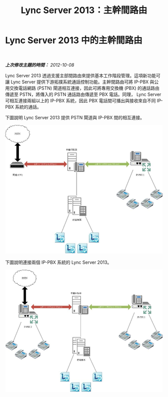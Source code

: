 ﻿---
title: Lync Server 2013：主幹間路由
TOCTitle: 主幹間路由
ms:assetid: f687a548-1f2e-48ed-9745-a13dc1f3698f
ms:mtpsurl: https://technet.microsoft.com/zh-tw/library/JJ721940(v=OCS.15)
ms:contentKeyID: 49890511
ms.date: 08/24/2015
mtps_version: v=OCS.15
ms.translationtype: HT
---

# Lync Server 2013 中的主幹間路由

 

_**上次修改主題的時間：** 2012-10-08_

Lync Server 2013 透過支援主部間路由來提供基本工作階段管理。這項新功能可讓 Lync Server 提供下游拓撲系統通話控制功能。主幹間路由可將 IP-PBX 與公用交換電話網路 (PSTN) 閘道相互連接，因此可將專用交換機 (PBX) 的通話路由傳遞至 PSTN，將傳入的 PSTN 通話路由傳遞至 PBX 電話。同理， Lync Server 可相互連接兩組以上的 IP-PBX 系統，因此 PBX 電話間可播出與接收來自不同 IP-PBX 系統的通話。

下圖說明 Lync Server 2013 提供 PSTN 閘道與 IP-PBX 間的相互連接。

![連接 PSTN 閘道/IP-PBX 圖表的 Lync Server](images/JJ721940.cc3858ca-2ee3-4d51-8a51-db078366b50b(OCS.15).jpg "連接 PSTN 閘道/IP-PBX 圖表的 Lync Server")

下圖說明連接兩個 IP-PBX 系統的 Lync Server 2013。

![交互連接 IP-PAX 系統圖表的 Lync Server](images/JJ721940.6ba18ec9-df70-498a-9cf7-7fc41e5ec432(OCS.15).jpg "交互連接 IP-PAX 系統圖表的 Lync Server")

